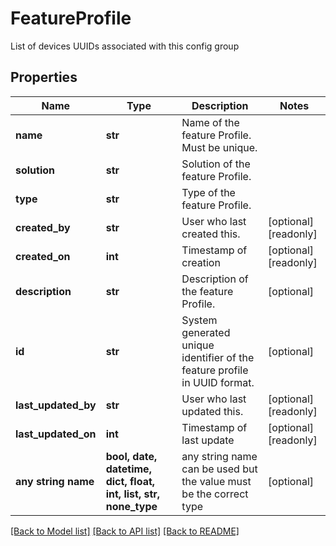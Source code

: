 # FeatureProfile

List of devices UUIDs associated with this config group

## Properties
Name | Type | Description | Notes
------------ | ------------- | ------------- | -------------
**name** | **str** | Name of the feature Profile. Must be unique. | 
**solution** | **str** | Solution of the feature Profile. | 
**type** | **str** | Type of the feature Profile. | 
**created_by** | **str** | User who last created this. | [optional] [readonly] 
**created_on** | **int** | Timestamp of creation | [optional] [readonly] 
**description** | **str** | Description of the feature Profile. | [optional] 
**id** | **str** | System generated unique identifier of the feature profile in UUID format. | [optional] 
**last_updated_by** | **str** | User who last updated this. | [optional] [readonly] 
**last_updated_on** | **int** | Timestamp of last update | [optional] [readonly] 
**any string name** | **bool, date, datetime, dict, float, int, list, str, none_type** | any string name can be used but the value must be the correct type | [optional]

[[Back to Model list]](../README.md#documentation-for-models) [[Back to API list]](../README.md#documentation-for-api-endpoints) [[Back to README]](../README.md)


